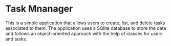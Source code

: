 # Task Mnanager
This is a simple application that allows users to create, list, and delete tasks associated to them.
The application uses a SQlite database to store the data and follows an object-oriented approach with the help of classes for users and tasks.
